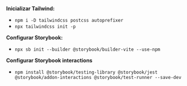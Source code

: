 **Inicializar Tailwind:**
 - `npm i -D tailwindcss postcss autoprefixer`
 - `npx tailwindcss init -p`

**Configurar Storybook:**
 - `npx sb init --builder @storybook/builder-vite --use-npm`

**Configurar Storybook interactions**
 - `npm install @storybook/testing-library @storybook/jest @storybook/addon-interactions @storybook/test-runner --save-dev`
 